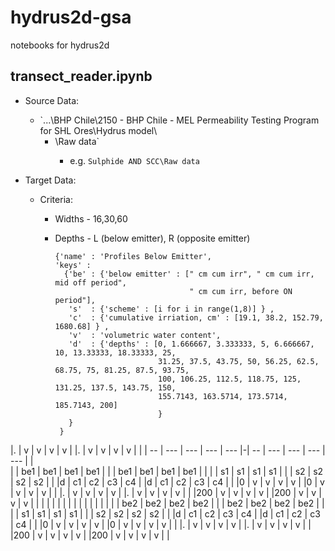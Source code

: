# hydrus2d-gsa
notebooks for hydrus2d

## transect_reader.ipynb
* Source Data: 
  * `...\BHP Chile\2150 - BHP Chile - MEL Permeability Testing Program for SHL Ores\Hydrus model\
    * <sample name>\Raw data\`
      * e.g.  `Sulphide AND SCC\Raw data`
      
* Target Data: 
  * Criteria: 
    * Widths - 16,30,60
        
 
    * Depths - L (below emitter), R (opposite emitter)
        ```
        {'name' : 'Profiles Below Emitter', 
        'keys' : 
          {'be' : {'below emitter' : [" cm cum irr", " cm cum irr, mid off period", 
                                      " cm cum irr, before ON period"], 
           's'  : {'scheme' : [i for i in range(1,8)] } ,
           'c'  : {'cumulative irriation, cm' : [19.1, 38.2, 152.79, 1680.68] } ,
           'v'  : 'volumetric water content',
           'd'  : {'depths' : [0, 1.666667, 3.333333, 5, 6.666667, 10, 13.33333, 18.33333, 25,
                               31.25, 37.5, 43.75, 50, 56.25, 62.5, 68.75, 75, 81.25, 87.5, 93.75, 
                               100, 106.25, 112.5, 118.75, 125, 131.25, 137.5, 143.75, 150, 
                               155.7143, 163.5714, 173.5714, 185.7143, 200]
                               }
           }
         }
         ``` 
 |.   | v   | v   | v   | v   | |.   | v   | v   | v   | v   | |
 | -- | --- | --- | --- | --- |-| -- | --- | --- | --- | --- | |           
 |    | be1 | be1 | be1 | be1 | |    | be1 | be1 | be1 | be1 | |
 |    | s1  | s1  | s1  | s1  | |    | s2  | s2  | s2  | s2  | |
 |d   | c1  | c2  | c3  | c4  | |d   | c1  | c2  | c3  | c4  | |
 |0   | v   | v   | v   | v   | |0   | v   | v   | v   | v   | |
 |.   | v   | v   | v   | v   | |.   | v   | v   | v   | v   | |
 |200 | v   | v   | v   | v   | |200 | v   | v   | v   | v   | |
 |    |     |     |     |     | |    |     |     |     |     | |
 |    | be2 | be2 | be2 | be2 | |    | be2 | be2 | be2 | be2 | |
 |    | s1  | s1  | s1  | s1  | |    | s2  | s2  | s2  | s2  | |
 |d   | c1  | c2  | c3  | c4  | |d   | c1  | c2  | c3  | c4  | |
 |0   | v   | v   | v   | v   | |0   | v   | v   | v   | v   | |
 |.   | v   | v   | v   | v   | |.   | v   | v   | v   | v   | |
 |200 | v   | v   | v   | v   | |200 | v   | v   | v   | v   | |

  
